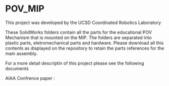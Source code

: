 # POV_MIP
This project was developed by the UCSD Coordinated Robotics Laboratory


These SolidWorks folders contain all the parts for the educational POV Mechanism that is mounted on the MIP.
The folders are separated into plastic parts, eletromechanical parts and hardware.
Please download all this contents as displayed on the repository to retain the parts references for the main assembly.

For a more detail descriptin of this project please see the following documents

AIAA Confrence paper :

